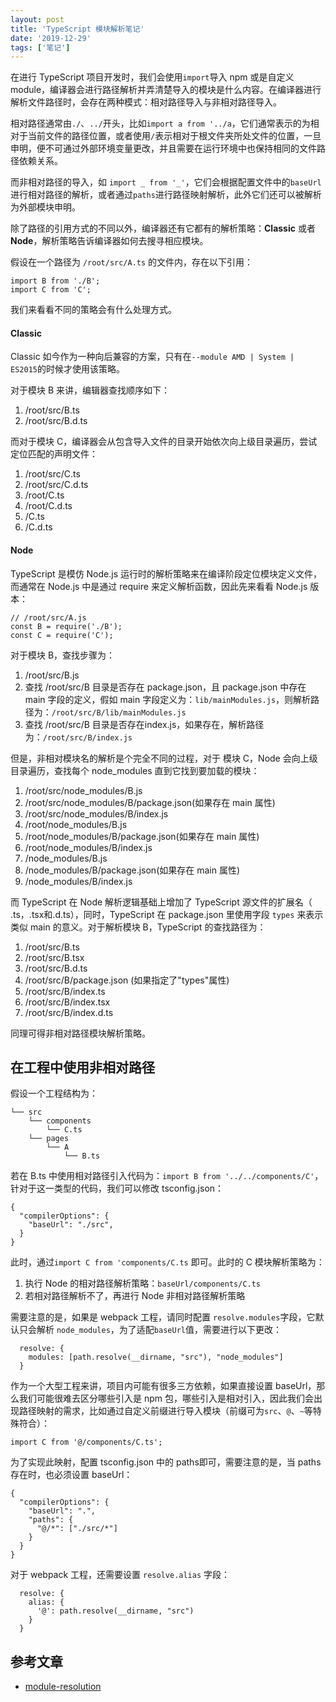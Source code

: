 ```yaml
---
layout: post
title: 'TypeScript 模块解析笔记'
date: '2019-12-29'
tags: ['笔记']
---
```


在进行 TypeScript 项目开发时，我们会使用`import`导入 npm 或是自定义 module，编译器会进行路径解析并弄清楚导入的模块是什么内容。在编译器进行解析文件路径时，会存在两种模式：相对路径导入与非相对路径导入。

相对路径通常由`./`、`../`开头，比如`import a from '../a`，它们通常表示的为相对于当前文件的路径位置，或者使用`/`表示相对于根文件夹所处文件的位置，一旦申明，便不可通过外部环境变量更改，并且需要在运行环境中也保持相同的文件路径依赖关系。

而非相对路径的导入，如 `import _ from '_'`，它们会根据配置文件中的`baseUrl`进行相对路径的解析，或者通过`paths`进行路径映射解析，此外它们还可以被解析为外部模块申明。

除了路径的引用方式的不同以外，编译器还有它都有的解析策略：**Classic** 或者 **Node**，解析策略告诉编译器如何去搜寻相应模块。

假设在一个路径为 `/root/src/A.ts` 的文件内，存在以下引用：
```
import B from './B';
import C from 'C';
```
我们来看看不同的策略会有什么处理方式。

#### Classic

Classic 如今作为一种向后兼容的方案，只有在`--module AMD | System | ES2015`的时候才使用该策略。

对于模块 B 来讲，编辑器查找顺序如下：
1. /root/src/B.ts
2. /root/src/B.d.ts

而对于模块 C，编译器会从包含导入文件的目录开始依次向上级目录遍历，尝试定位匹配的声明文件：
1. /root/src/C.ts
2. /root/src/C.d.ts
3. /root/C.ts
4. /root/C.d.ts
5. /C.ts
6. /C.d.ts

#### Node
TypeScript 是模仿 Node.js 运行时的解析策略来在编译阶段定位模块定义文件，而通常在 Node.js 中是通过 require 来定义解析函数，因此先来看看 Node.js 版本：
```
// /root/src/A.js
const B = require('./B');
const C = require('C');
```
对于模块 B，查找步骤为：
1. /root/src/B.js
2. 查找 /root/src/B 目录是否存在 package.json，且 package.json 中存在 main 字段的定义，假如 main 字段定义为：`lib/mainModules.js`，则解析路径为：`/root/src/B/lib/mainModules.js`
3. 查找 /root/src/B 目录是否存在index.js，如果存在，解析路径为：`/root/src/B/index.js`

但是，非相对模块名的解析是个完全不同的过程，对于 模块 C，Node 会向上级目录遍历，查找每个 node_modules 直到它找到要加载的模块：
1. /root/src/node_modules/B.js
2. /root/src/node_modules/B/package.json(如果存在 main 属性)
3. /root/src/node_modules/B/index.js
4. /root/node_modules/B.js
5. /root/node_modules/B/package.json(如果存在 main 属性)
6. /root/node_modules/B/index.js
7. /node_modules/B.js
8. /node_modules/B/package.json(如果存在 main 属性)
9. /node_modules/B/index.js

而 TypeScript 在 Node 解析逻辑基础上增加了 TypeScript 源文件的扩展名（ .ts，.tsx和.d.ts），同时，TypeScript 在 package.json 里使用字段 `types` 来表示类似 main 的意义。对于解析模块 B，TypeScript 的查找路径为：
1. /root/src/B.ts
2. /root/src/B.tsx
3. /root/src/B.d.ts
4. /root/src/B/package.json (如果指定了"types"属性)
5. /root/src/B/index.ts
6. /root/src/B/index.tsx
7. /root/src/B/index.d.ts

同理可得非相对路径模块解析策略。

## 在工程中使用非相对路径
假设一个工程结构为：
```
└── src
    └── components
        └── C.ts
    └── pages
        └── A
            └── B.ts
```
若在 B.ts 中使用相对路径引入代码为：`import B from '../../components/C'`，针对于这一类型的代码，我们可以修改 tsconfig.json：
```
{
  "compilerOptions": {
    "baseUrl": "./src",
  }
}
```

此时，通过`import C from 'components/C.ts` 即可。此时的 C 模块解析策略为：
1. 执行 Node 的相对路径解析策略：`baseUrl/components/C.ts`
2. 若相对路径解析不了，再进行 Node 非相对路径解析策略

需要注意的是，如果是 webpack 工程，请同时配置 `resolve.modules`字段，它默认只会解析 `node_modules`，为了适配`baseUrl`值，需要进行以下更改：
```
  resolve: {
    modules: [path.resolve(__dirname, "src"), "node_modules"]
  }
```

作为一个大型工程来讲，项目内可能有很多三方依赖，如果直接设置 baseUrl，那么我们可能很难去区分哪些引入是 npm 包，哪些引入是相对引入，因此我们会出现路径映射的需求，比如通过自定义前缀进行导入模块（前缀可为`src`、`@`、`~`等特殊符合）：
```
import C from '@/components/C.ts';
```

为了实现此映射，配置 tsconfig.json 中的 paths即可，需要注意的是，当 paths 存在时，也必须设置 baseUrl：
```
{
  "compilerOptions": {
    "baseUrl": ".",
    "paths": {
      "@/*": ["./src/*"]
    }
  }
}
```

对于 webpack 工程，还需要设置 `resolve.alias` 字段：
```
  resolve: {
    alias: {
      '@': path.resolve(__dirname, "src")
    }
  }
```

## 参考文章
- [module-resolution](https://www.typescriptlang.org/docs/handbook/module-resolution.html)
